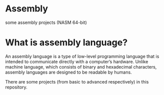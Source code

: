 # Assembly
some assembly projects (NASM 64-bit)


# What is assembly language?
An assembly language is a type of low-level programming language that is intended to communicate directly with a computer’s hardware. Unlike machine language, which consists of binary and hexadecimal characters, assembly languages are designed to be readable by humans.

There are some projects (from basic to advanced respectively) in this repository.
